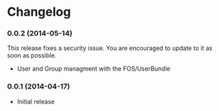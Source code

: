 Changelog
=========

### 0.0.2 (2014-05-14)

This release fixes a security issue. You are encouraged to update to it as soon
as possible.

* User and Group managment with the FOS/UserBundle

### 0.0.1  (2014-04-17)

* Initial release
